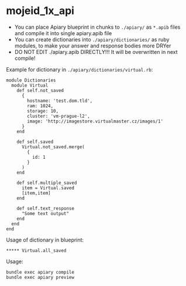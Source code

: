mojeid_1x_api
=============

- You can place Apiary blueprint in chunks to `./apiary/` as `*.apib` files and compile it into single apiary.apib file
- You can create dictionaries into `./apiary/dictionaries/` as ruby modules, to make your answer and response bodies more DRYer
- DO NOT EDIT ./apiary.apib DIRECTLY!!!  It will be overwritten in next compile!


Example for dictionary in `./apiary/dictionaries/virtual.rb`:

    module Dictionaries
      module Virtual
        def self.not_saved
          {
            hostname: 'test.dom.tld',
            ram: 1024,
            storage: 10,
            cluster: 'vm-prague-l2',
            image: 'http://imagestore.virtualmaster.cz/images/1'
          }
        end

        def self.saved
          Virtual.not_saved.merge(
            {
              id: 1
            }
          )
        end

        def self.multiple_saved
          item = Virtual.saved
          [item,item]
        end

        def self.text_response
          "Some text output"
        end
      end
    end


Usage of dictionary in blueprint:

    ***** Virtual.all_saved

    
    
Usage:

    bundle exec apiary compile
    bundle exec apiary preview
